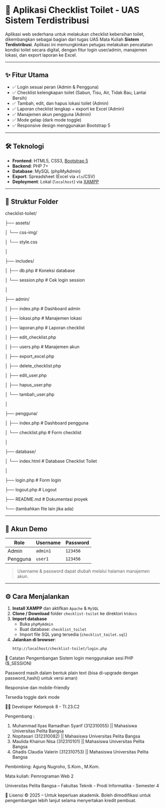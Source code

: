 # 🚽 Aplikasi Checklist Toilet - UAS Sistem Terdistribusi

Aplikasi web sederhana untuk melakukan checklist kebersihan toilet, dikembangkan sebagai bagian dari tugas UAS Mata Kuliah **Sistem Terdistribusi**. Aplikasi ini memungkinkan petugas melakukan pencatatan kondisi toilet secara digital, dengan fitur login user/admin, manajemen lokasi, dan export laporan ke Excel.

---

## ✨ Fitur Utama

- ✅ Login sesuai peran (Admin & Pengguna)
- ✅ Checklist kelengkapan toilet (Sabun, Tisu, Air, Tidak Bau, Lantai Bersih)
- ✅ Tambah, edit, dan hapus lokasi toilet (Admin)
- ✅ Laporan checklist lengkap + export ke Excel (Admin)
- ✅ Manajemen akun pengguna (Admin)
- ✅ Mode gelap (dark mode toggle)
- ✅ Responsive design menggunakan Bootstrap 5

---

## 🛠️ Teknologi

- **Frontend**: HTML5, CSS3, [Bootstrap 5](https://getbootstrap.com)
- **Backend**: PHP 7+
- **Database**: MySQL (phpMyAdmin)
- **Export**: Spreadsheet (Excel via `xls`/CSV)
- **Deployment**: Lokal (`localhost`) via [XAMPP](https://www.apachefriends.org)

---

## 📂 Struktur Folder

checklist-toilet/

├── assets/

│   └── css-img/

│       └── style.css

│

├── includes/

│   ├── db.php           # Koneksi database

│   └── session.php      # Cek login session

│

├── admin/

│   ├── index.php            # Dashboard admin

│   ├── lokasi.php           # Manajemen lokasi

│   ├── laporan.php          # Laporan checklist

│   ├── edit_checklist.php

│   ├── users.php            # Manajemen akun

│   ├── export_excel.php

│   ├── delete_checklist.php

│   ├── edit_user.php

│   ├── hapus_user.php

│   └── tambah_user.php

│

├── pengguna/

│   ├── index.php            # Dashboard pengguna

│   └── checklist.php        # Form checklist

│

├── database/

│   └── index.html           # Database Checklist Toilet

│

├── login.php                # Form login

├── logout.php               # Logout

├── README.md                # Dokumentasi proyek

└── (tambahkan file lain jika ada)


---

## 🔑 Akun Demo

| Role    | Username | Password |
|---------|----------|----------|
| Admin   | `admin1` | `123456` |
| Pengguna| `user1`  | `123456` |

> Username & password dapat diubah melalui halaman manajemen akun.

---

## ⚙️ Cara Menjalankan

1. **Install XAMPP** dan aktifkan `Apache` & `MySQL`
2. **Clone / Download** folder `checklist-toilet` ke direktori `htdocs`
3. **Import database**
   - Buka `phpMyAdmin`
   - Buat database: `checklist_toilet`
   - Import file SQL yang tersedia (`checklist_toilet.sql`)
4. **Jalankan di browser**:
   ```bash
   http://localhost/checklist-toilet/login.php
📌 Catatan Pengembangan
Sistem login menggunakan sesi PHP ($_SESSION)

Password masih dalam bentuk plain text (bisa di-upgrade dengan password_hash() untuk versi aman)

Responsive dan mobile-friendly

Tersedia toggle dark mode

👨‍💻 Developer
Kelompok 8 - TI.23.C2

Pengembang : 
1. Muhammad Ilyas Ramadhan Syarif (312310055) || Mahasiswa Universitas Pelita Bangsa
2. Nopitasari (312310082) || Mahasiswa Universitas Pelita Bangsa
3. Maulida Khairun Nisa (312310101) || Mahasiswa Universitas Pelita Bangsa
4. Ghadis Claudia Valerin (312310753) || Mahasiswa Universitas Pelita Bangsa

Pembimbing: Agung Nugroho, S.Kom., M.Kom.

Mata kuliah: Pemrograman Web 2

Universitas Pelita Bangsa – Fakultas Teknik - Prodi Informatika - Semester 4 

📄 Lisensi
© 2025 – Untuk keperluan akademik.
Boleh dimodifikasi untuk pengembangan lebih lanjut selama menyertakan kredit pembuat.
